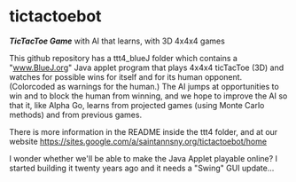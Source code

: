 # tictactoebot
***TicTacToe Game*** with AI that learns, with 3D 4x4x4 games

This github repository has a ttt4_blueJ folder which contains a "www.BlueJ.org" Java applet program that plays 4x4x4 ticTacToe (3D) and watches for possible wins for itself and for its human opponent. (Colorcoded as warnings for the human.)
The AI jumps at opportunities to win and to block the human from winning, and we hope to improve the AI so that it, like Alpha Go, learns from projected games (using Monte Carlo methods) and from previous games.

There is more information in the README inside the ttt4 folder, and at our website https://sites.google.com/a/saintannsny.org/tictactoebot/home

I wonder whether we'll be able to make the Java Applet playable online? I started building it twenty years ago and it needs a "Swing" GUI update...
